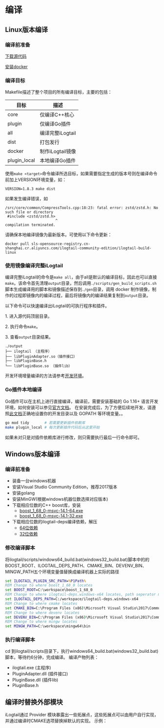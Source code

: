 # 编译

## Linux版本编译

### 编译前准备

[下载源代码](download.md)

[安装docker](https://docs.docker.com/engine/install/)

### 编译目标 <a name="veSpV"></a>

Makefile描述了整个项目的所有编译目标，主要的包括：

| **目标** | **描述** |
| --- | --- |
| core | 仅编译C++核心 |
| plugin | 仅编译Go插件 |
| all | 编译完整iLogtail |
| dist | 打包发行 |
| docker | 制作iLogtail镜像 |
| plugin_local | 本地编译Go插件 |

使用`make <target>`命令编译所选目标，如果需要指定生成的版本号则在编译命令前加上VERSION环境变量，如：

```shell
VERSION=1.8.3 make dist
```

如果发生编译错误，如

``` shell
/src/core/common/CompressTools.cpp:18:23: fatal error: zstd/zstd.h: No such file or directory
 #include <zstd/zstd.h>
                       ^
compilation terminated.
```

请确保本地编译镜像为最新版本。可使用以下命令更新：

``` shell
docker pull sls-opensource-registry.cn-shanghai.cr.aliyuncs.com/ilogtail-community-edition/ilogtail-build-linux
```

### 使用镜像编译完整iLogtail

编译完整iLogtail的命令是`make all`，由于all是默认的编译目标，因此也可以直接`make`。该命令首先清理`output`目录，然后调用`./scripts/gen_build_scripts.sh`脚本生成编译用的脚本和镜像描述保存到`./gen`目录，调用 docker 制作镜像，制作的过程即镜像内的编译过程，最后将镜像内的编译结果复制到`output`目录。

以下命令可以快速编译出iLogtail的可执行程序和插件。

1\. 进入源代码顶层目录。

2\. 执行命令`make`。

3\. 查看`output`目录结果。

```text
./output
├── ilogtail （主程序）
├── libPluginAdapter.so（插件接口）
├── libPluginBase.h
└── libPluginBase.so （插件lib）
```

开发环境增量编译的方法请参考[开发环境](../../developer-guide/development-environment.md)。

### Go插件本地编译

Go插件可以在主机上进行直接编译，编译前，需要安装基础的 Go 1.16+
语言开发环境，如何安装可以参见[官方文档](https://golang.org/doc/install)。
在安装完成后，为了方便后续地开发，请遵照[此文档](https://golang.org/doc/code#Organization)正确地设置你的开发目录以及 GOPATH 等环境变量。。

```bash
go mod tidy       # 若需要更新插件依赖库
make plugin_local # 每次更新插件代码后从这里开始
```

如果未对只是对插件依赖库进行修改，则只需要执行最后一行命令即可。

## Windows版本编译

### 编译前准备

- 装备一台windows机器
- 安装Visual Studio Community Edition，推荐2017版本
- 安装golang
- 安装MinGW(根据windows机器位数选择对应版本)
- 下载相应位数的C++ boost库，安装
  - [boost_1_68_0-msvc-14.1-64.exe](https://ilogtail-community-edition.oss-cn-shanghai.aliyuncs.com/prebuilt-dependencies/boost_1_68_0-msvc-14.1-64.exe)
  - [boost_1_68_0-msvc-14.1-32.exe](https://ilogtail-community-edition.oss-cn-shanghai.aliyuncs.com/prebuilt-dependencies/boost_1_68_0-msvc-14.1-32.exe)
- 下载相应位数的ilogtail-deps编译依赖，解压
  - [64位依赖](https://ilogtail-community-edition.oss-cn-shanghai.aliyuncs.com/prebuilt-dependencies/ilogtail-deps.windows-x64.zip)
  - [32位依赖](https://ilogtail-community-edition.oss-cn-shanghai.aliyuncs.com/prebuilt-dependencies/ilogtail-deps.windows-386.zip)

### 修改编译脚本

将ilogtail/scripts/windows64_build.bat(windows32_build.bat)脚本中的的BOOST_ROOT、ILOGTAIL_DEPS_PATH、CMAKE_BIN、DEVENV_BIN、MINGW_PATH五个环境变量值替换成编译机器上实际的路径

``` bat
set ILOGTAIL_PLUGIN_SRC_PATH=%P1Path%
REM Change to where boost_1_68_0 locates
set BOOST_ROOT=C:\workspace\boost_1_68_0
REM Change to where ilogtail-deps.windows-x64 locates, path seperator must be /
set ILOGTAIL_DEPS_PATH=C:/workspace/ilogtail-deps.windows-x64
REM Change to where cmake locates
set CMAKE_BIN=C:\Program Files (x86)\Microsoft Visual Studio\2017\Community\Common7\IDE\CommonExtensions\Microsoft\CMake\CMake\bin\cmake
REM Change to where devenv locates
set DEVENV_BIN=C:\Program Files (x86)\Microsoft Visual Studio\2017\Community\Common7\IDE\devenv.com
REM Change to where mingw locates
set MINGW_PATH=C:\workspace\mingw64\bin
```

### 执行编译脚本

cd 到ilogtail/scripts目录下，执行windows64_build.bat(windows32_build.bat)脚本，等待约6分钟，完成编译。
编译产物列表：

- ilogtail.exe (主程序)
- PluginAdapter.dll (插件接口)
- PluginBase.dll (插件lib)
- PluginBase.h


## 编译时替换外部模块
iLogtail通过 Provider 模块暴露出一些拓展点，这些拓展点可以由用户自行实现，并通过编译时CMAKE选项替换掉默认的实现。
示例：
